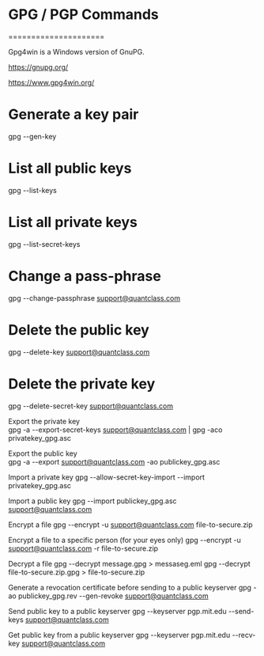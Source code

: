 # GPG / PGP Commands
=====================

Gpg4win is a Windows version of GnuPG.

https://gnupg.org/

https://www.gpg4win.org/

# Generate a key pair
gpg --gen-key 

# List all public keys 
gpg --list-keys 

# List all private keys 
gpg --list-secret-keys

# Change a pass-phrase 
gpg --change-passphrase support@quantclass.com

# Delete the public key 
gpg --delete-key support@quantclass.com

# Delete the private key 
gpg --delete-secret-key support@quantclass.com

Export the private key  
gpg -a --export-secret-keys support@quantclass.com | gpg -aco privatekey_gpg.asc

Export the public key  
gpg -a --export support@quantclass.com -ao publickey_gpg.asc

Import a private key
gpg --allow-secret-key-import --import privatekey_gpg.asc

Import a public key 
gpg --import publickey_gpg.asc support@quantclass.com

Encrypt a file 
gpg --encrypt -u support@quantclass.com file-to-secure.zip 

Encrypt a file to a specific person (for your eyes only) 
gpg --encrypt -u support@quantclass.com -r <receiver-public-key> file-to-secure.zip 

Decrypt a file 
gpg --decrypt message.gpg > messaseg.eml
gpg --decrypt file-to-secure.zip.gpg > file-to-secure.zip

Generate a revocation certificate before sending to a public keyserver
gpg -ao publickey_gpg.rev --gen-revoke support@quantclass.com

Send public key to a public keyserver
gpg --keyserver pgp.mit.edu --send-keys support@quantclass.com

Get public key from a public keyserver
gpg --keyserver pgp.mit.edu --recv-key support@quantclass.com
